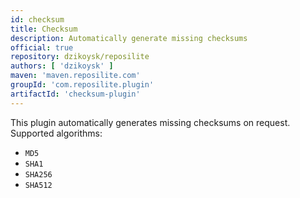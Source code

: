```yaml
---
id: checksum
title: Checksum
description: Automatically generate missing checksums
official: true
repository: dzikoysk/reposilite
authors: [ 'dzikoysk' ]
maven: 'maven.reposilite.com'
groupId: 'com.reposilite.plugin'
artifactId: 'checksum-plugin'
---
```


This plugin automatically generates missing checksums on request. Supported algorithms:
* `MD5`
* `SHA1`
* `SHA256`
* `SHA512`